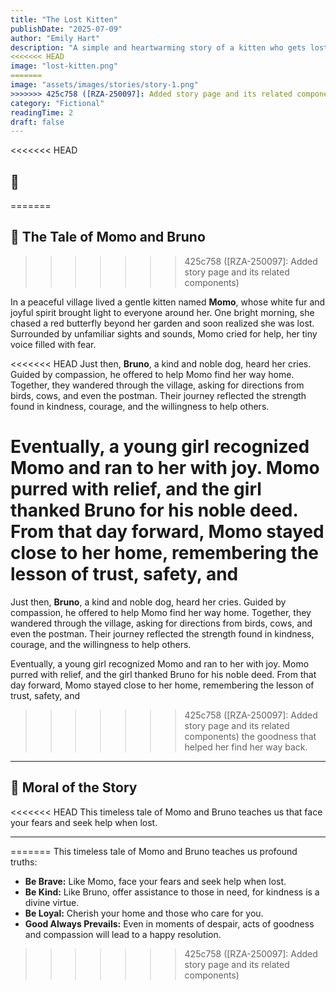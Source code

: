 ```yaml
---
title: "The Lost Kitten"
publishDate: "2025-07-09"
author: "Emily Hart"
description: "A simple and heartwarming story of a kitten who gets lost, and the kind dog who helps her find her way home, retold with lessons of virtue."
<<<<<<< HEAD
image: "lost-kitten.png"
=======
image: "assets/images/stories/story-1.png"
>>>>>>> 425c758 ([RZA-250097]: Added story page and its related components)
category: "Fictional"
readingTime: 2
draft: false
---
```


<<<<<<< HEAD
## 📖
=======
## 📖 The Tale of Momo and Bruno 
>>>>>>> 425c758 ([RZA-250097]: Added story page and its related components)

In a peaceful village lived a gentle kitten named **Momo**, whose white fur and joyful spirit brought light to everyone around her. One bright morning, she chased a red butterfly beyond her garden and soon realized she was lost.
Surrounded by unfamiliar sights and sounds, Momo cried for help, her tiny voice filled with fear.

<<<<<<< HEAD
Just then, **Bruno**, a kind and noble dog, heard her cries. Guided by compassion, he offered to help Momo find her way home. Together, they wandered through the village, asking for directions from birds, cows, and even the postman.
Their journey reflected the strength found in kindness, courage, and the willingness to help others.

Eventually, a young girl recognized Momo and ran to her with joy. Momo purred with relief, and the girl thanked Bruno for his noble deed. From that day forward, Momo stayed close to her home, remembering the lesson of trust, safety, and
=======

Just then, **Bruno**, a kind and noble dog, heard her cries. Guided by compassion, he offered to help Momo find her way home. Together, they wandered through the village, asking for directions from birds, cows, and even the postman. 
Their journey reflected the strength found in kindness, courage, and the willingness to help others.

Eventually, a young girl recognized Momo and ran to her with joy. Momo purred with relief, and the girl thanked Bruno for his noble deed. From that day forward, Momo stayed close to her home, remembering the lesson of trust, safety, and 
>>>>>>> 425c758 ([RZA-250097]: Added story page and its related components)
the goodness that helped her find her way back.

---

## 🌟 Moral of the Story

<<<<<<< HEAD
This timeless tale of Momo and Bruno teaches us that face your fears and seek help when lost.

---
=======
This timeless tale of Momo and Bruno teaches us profound truths:

- **Be Brave:** Like Momo, face your fears and seek help when lost.  
- **Be Kind:** Like Bruno, offer assistance to those in need, for kindness is a divine virtue.  
- **Be Loyal:** Cherish your home and those who care for you.  
- **Good Always Prevails:** Even in moments of despair, acts of goodness and compassion will lead to a happy resolution.
>>>>>>> 425c758 ([RZA-250097]: Added story page and its related components)
